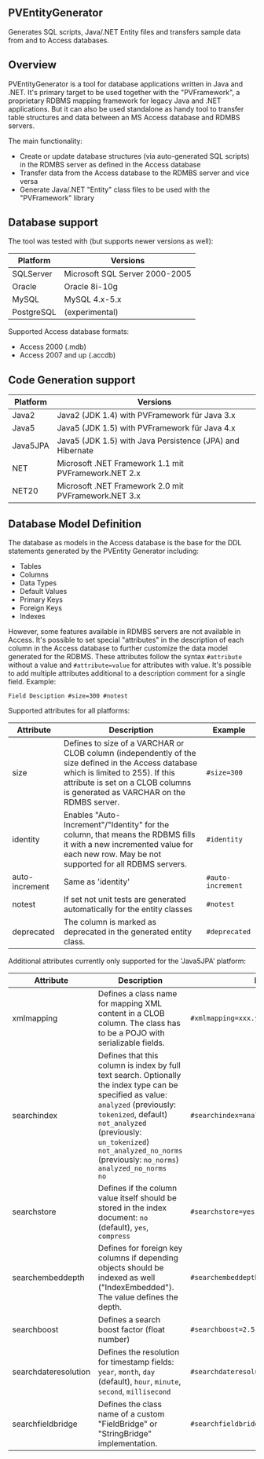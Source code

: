 PVEntityGenerator
-----------------

Generates SQL scripts, Java/.NET Entity files and transfers sample data from and to Access databases.

## Overview

PVEntityGenerator is a tool for database applications written in Java and .NET. It's primary target to be used together with the "PVFramework", a proprietary RDBMS mapping framework for legacy Java and .NET applications. But it can also be used standalone as handy tool to transfer table structures and data between an MS Access database and RDMBS servers.

The main functionality:

* Create or update database structures (via auto-generated SQL scripts) in the RDMBS server as defined in the Access database
* Transfer data from the Access database to the RDMBS server and vice versa
* Generate Java/.NET "Entity" class files to be used with the "PVFramework" library

## Database support

The tool was tested with (but supports newer versions as well):

| Platform   | Versions
|------------|--------------------------------
| SQLServer  | Microsoft SQL Server 2000-2005
| Oracle     | Oracle 8i-10g
| MySQL      | MySQL 4.x-5.x
| PostgreSQL | (experimental)

Supported Access database formats:
* Access 2000 (.mdb)
* Access 2007 and up (.accdb)

## Code Generation support

| Platform   | Versions
|------------|--------------------------------
| Java2      | Java2 (JDK 1.4) with PVFramework für Java 3.x
| Java5      | Java5 (JDK 1.5) with PVFramework für Java 4.x
| Java5JPA   | Java5 (JDK 1.5) with Java Persistence (JPA) and Hibernate
| NET        | Microsoft .NET Framework 1.1 mit PVFramework.NET 2.x
| NET20      | Microsoft .NET Framework 2.0 mit PVFramework.NET 3.x

## Database Model Definition

The database as models in the Access database is the base for the DDL statements generated by the PVEntity Generator including:
* Tables
* Columns
* Data Types
* Default Values
* Primary Keys
* Foreign Keys
* Indexes

However, some features available in RDMBS servers are not available in Access. It's possible to set special "attributes" in the description of each column in the Access database to further customize the data model generated for the RDBMS. These attributes follow the syntax `#attribute` without a value and `#attribute=value` for attributes with value. It's possible to add multiple attributes additional to a description comment for a single field. Example:

```
Field Desciption #size=300 #notest
```

Supported attributes for all platforms:

| Attribute      | Description | Example
|----------------|-------------|----------
| size           | Defines to size of a VARCHAR or CLOB column (independently of the size defined in the Access database which is limited to 255). If this attribute is set on a CLOB columns is generated as VARCHAR on the RDMBS server. | `#size=300`
| identity       | Enables "Auto-Increment"/"Identity" for the column, that means the RDBMS fills it with a new incremented value for each new row. May be not supported for all RDBMS servers. | `#identity`
| auto-increment | Same as 'identity' | `#auto-increment`
| notest         | If set not unit tests are generated automatically for the entity classes | `#notest`
| deprecated     | The column is marked as deprecated in the generated entity class. | `#deprecated`

Additional attributes currently only supported for the 'Java5JPA' platform:

| Attribute            | Description | Example
|----------------------|-------------|----------
| xmlmapping           | Defines a class name for mapping XML content in a CLOB column. The class has to be a POJO with serializable fields. | `#xmlmapping=xxx.yyy.MappingClass`
| searchindex          | Defines that this column is index by full text search. Optionally the index type can be specified as value:<br>`analyzed` (previously: `tokenized`, default)<br>`not_analyzed` (previously: `un_tokenized`)<br>`not_analyzed_no_norms` (previously: `no_norms`)<br>`analyzed_no_norms`<br>`no` | `#searchindex=analyzed`
| searchstore          | Defines if the column value itself should be stored in the index document: `no` (default), `yes`, `compress` | `#searchstore=yes`
| searchembeddepth     | Defines for foreign key columns if depending objects should be indexed as well ("IndexEmbedded"). The value defines the depth. | `#searchembeddepth=1`
| searchboost          | Defines a search boost factor (float number) | `#searchboost=2.5`
| searchdateresolution | Defines the resolution for timestamp fields: `year`, `month`, `day` (default), `hour`, `minute`, `second`, `millisecond` | `#searchdateresolution=day`
| searchfieldbridge    | Defines the class name of a custom  "FieldBridge" or "StringBridge" implementation. | `#searchfieldbridge=xx.yy.FieldBridgeImpl`
